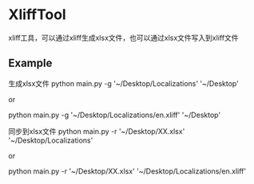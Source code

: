 # XliffTool

xliff工具，可以通过xliff生成xlsx文件，也可以通过xlsx文件写入到xliff文件

## Example
生成xlsx文件
python main.py -g '~/Desktop/Localizations' '~/Desktop'

or

python main.py -g '~/Desktop/Localizations/en.xliff' '~/Desktop'

同步到xlsx文件
python main.py -r '~/Desktop/XX.xlsx' '~/Desktop/Localizations'

or

python main.py -r '~/Desktop/XX.xlsx' '~/Desktop/Localizations/en.xliff'